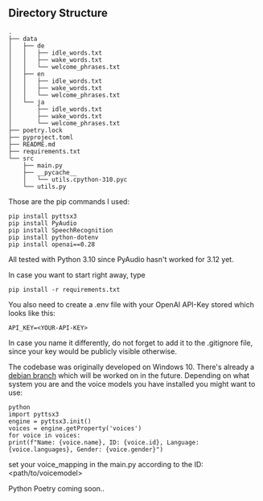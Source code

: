 ## Directory Structure

```
.
├── data
│   ├── de
│   │   ├── idle_words.txt
│   │   ├── wake_words.txt
│   │   └── welcome_phrases.txt
│   ├── en
│   │   ├── idle_words.txt
│   │   ├── wake_words.txt
│   │   └── welcome_phrases.txt
│   └── ja
│       ├── idle_words.txt
│       ├── wake_words.txt
│       └── welcome_phrases.txt
├── poetry.lock
├── pyproject.toml
├── README.md
├── requirements.txt
└── src
    ├── main.py
    ├── __pycache__
    │   └── utils.cpython-310.pyc
    └── utils.py
```

Those are the pip commands I used:

```
pip install pyttsx3
pip install PyAudio
pip install SpeechRecognition 
pip install python-dotenv
pip install openai==0.28
```

All tested with Python 3.10 since PyAudio hasn't worked for 3.12 yet.


In case you want to start right away, type

```
pip install -r requirements.txt
```

You also need to create a .env file with your OpenAI API-Key stored which looks like this:

```
API_KEY=<YOUR-API-KEY>
```

In case you name it differently, do not forget to add it to the .gitignore file, since your key would be publicly visible otherwise.

The codebase was originally developed on Windows 10. There's already a [debian branch](https://github.com/Daenariz/voicegpt/tree/feature/debian) which will be worked on in the future. Depending on what system you are and the voice models you have installed you might want to use:

```
python
import pyttsx3
engine = pyttsx3.init()
voices = engine.getProperty('voices')
for voice in voices:
print(f"Name: {voice.name}, ID: {voice.id}, Language: {voice.languages}, Gender: {voice.gender}")
```

set your voice_mapping in the main.py according to the ID:<path/to/voicemodel>

Python Poetry coming soon..
